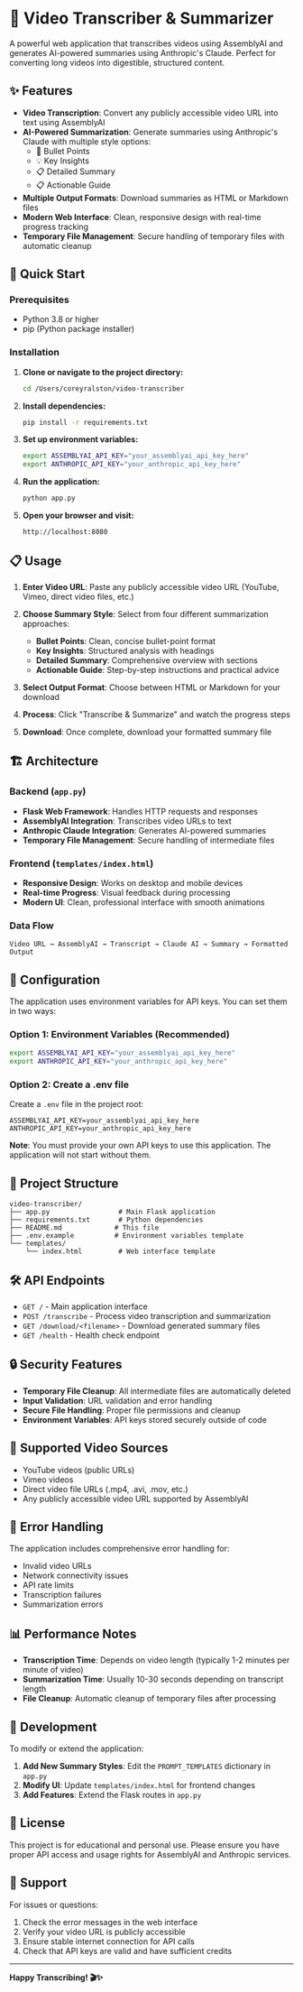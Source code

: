 # 🎥 Video Transcriber & Summarizer

A powerful web application that transcribes videos using AssemblyAI and generates AI-powered summaries using Anthropic's Claude. Perfect for converting long videos into digestible, structured content.

## ✨ Features

- **Video Transcription**: Convert any publicly accessible video URL into text using AssemblyAI
- **AI-Powered Summarization**: Generate summaries using Anthropic's Claude with multiple style options:
  - 📝 Bullet Points
  - 💡 Key Insights  
  - 📋 Detailed Summary
  - 📋 Actionable Guide
- **Multiple Output Formats**: Download summaries as HTML or Markdown files
- **Modern Web Interface**: Clean, responsive design with real-time progress tracking
- **Temporary File Management**: Secure handling of temporary files with automatic cleanup

## 🚀 Quick Start

### Prerequisites

- Python 3.8 or higher
- pip (Python package installer)

### Installation

1. **Clone or navigate to the project directory:**
   ```bash
   cd /Users/coreyralston/video-transcriber
   ```

2. **Install dependencies:**
   ```bash
   pip install -r requirements.txt
   ```

3. **Set up environment variables:**
   ```bash
   export ASSEMBLYAI_API_KEY="your_assemblyai_api_key_here"
   export ANTHROPIC_API_KEY="your_anthropic_api_key_here"
   ```

4. **Run the application:**
   ```bash
   python app.py
   ```

5. **Open your browser and visit:**
   ```
   http://localhost:8080
   ```

## 📋 Usage

1. **Enter Video URL**: Paste any publicly accessible video URL (YouTube, Vimeo, direct video files, etc.)

2. **Choose Summary Style**: Select from four different summarization approaches:
   - **Bullet Points**: Clean, concise bullet-point format
   - **Key Insights**: Structured analysis with headings
   - **Detailed Summary**: Comprehensive overview with sections
   - **Actionable Guide**: Step-by-step instructions and practical advice

3. **Select Output Format**: Choose between HTML or Markdown for your download

4. **Process**: Click "Transcribe & Summarize" and watch the progress steps

5. **Download**: Once complete, download your formatted summary file

## 🏗️ Architecture

### Backend (`app.py`)
- **Flask Web Framework**: Handles HTTP requests and responses
- **AssemblyAI Integration**: Transcribes video URLs to text
- **Anthropic Claude Integration**: Generates AI-powered summaries
- **Temporary File Management**: Secure handling of intermediate files

### Frontend (`templates/index.html`)
- **Responsive Design**: Works on desktop and mobile devices
- **Real-time Progress**: Visual feedback during processing
- **Modern UI**: Clean, professional interface with smooth animations

### Data Flow
```
Video URL → AssemblyAI → Transcript → Claude AI → Summary → Formatted Output
```

## 🔧 Configuration

The application uses environment variables for API keys. You can set them in two ways:

### Option 1: Environment Variables (Recommended)
```bash
export ASSEMBLYAI_API_KEY="your_assemblyai_api_key_here"
export ANTHROPIC_API_KEY="your_anthropic_api_key_here"
```

### Option 2: Create a .env file
Create a `.env` file in the project root:
```
ASSEMBLYAI_API_KEY=your_assemblyai_api_key_here
ANTHROPIC_API_KEY=your_anthropic_api_key_here
```

**Note**: You must provide your own API keys to use this application. The application will not start without them.

## 📁 Project Structure

```
video-transcriber/
├── app.py                 # Main Flask application
├── requirements.txt       # Python dependencies
├── README.md             # This file
├── .env.example          # Environment variables template
└── templates/
    └── index.html         # Web interface template
```

## 🛠️ API Endpoints

- `GET /` - Main application interface
- `POST /transcribe` - Process video transcription and summarization
- `GET /download/<filename>` - Download generated summary files
- `GET /health` - Health check endpoint

## 🔒 Security Features

- **Temporary File Cleanup**: All intermediate files are automatically deleted
- **Input Validation**: URL validation and error handling
- **Secure File Handling**: Proper file permissions and cleanup
- **Environment Variables**: API keys stored securely outside of code

## 🎯 Supported Video Sources

- YouTube videos (public URLs)
- Vimeo videos
- Direct video file URLs (.mp4, .avi, .mov, etc.)
- Any publicly accessible video URL supported by AssemblyAI

## 🚨 Error Handling

The application includes comprehensive error handling for:
- Invalid video URLs
- Network connectivity issues
- API rate limits
- Transcription failures
- Summarization errors

## 📊 Performance Notes

- **Transcription Time**: Depends on video length (typically 1-2 minutes per minute of video)
- **Summarization Time**: Usually 10-30 seconds depending on transcript length
- **File Cleanup**: Automatic cleanup of temporary files after processing

## 🔄 Development

To modify or extend the application:

1. **Add New Summary Styles**: Edit the `PROMPT_TEMPLATES` dictionary in `app.py`
2. **Modify UI**: Update `templates/index.html` for frontend changes
3. **Add Features**: Extend the Flask routes in `app.py`

## 📝 License

This project is for educational and personal use. Please ensure you have proper API access and usage rights for AssemblyAI and Anthropic services.

## 🤝 Support

For issues or questions:
1. Check the error messages in the web interface
2. Verify your video URL is publicly accessible
3. Ensure stable internet connection for API calls
4. Check that API keys are valid and have sufficient credits

---

**Happy Transcribing! 🎬✨**